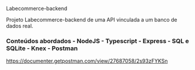 Labecommerce-backend

Projeto Labecommerce-backend de uma API vinculada a um banco de dados real.

### Conteúdos abordados - NodeJS - Typescript - Express - SQL e SQLite - Knex - Postman

https://documenter.getpostman.com/view/27687058/2s93zFYKSn
